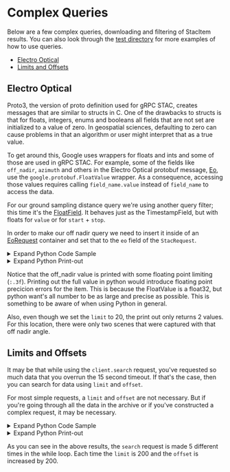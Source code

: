 # Complex Queries
Below are a few complex queries, downloading and filtering of StacItem results. You can also look through the [test directory](./test) for more examples of how to use queries.

- [Electro Optical](#electro-optical)
- [Limits and Offsets](#limits-and-offsets)

## Electro Optical
Proto3, the version of proto definition used for gRPC STAC, creates messages that are similar to structs in C. One of the drawbacks to structs is that for floats, integers, enums and booleans all fields that are not set are initialized to a value of zero. In geospatial sciences, defaulting to zero can cause problems in that an algorithm or user might interpret that as a true value. 

To get around this, Google uses wrappers for floats and ints and some of those are used in gRPC STAC. For example, some of the fields like `off_nadir`, `azimuth` and others in the Electro Optical protobuf message, [Eo](https://geo-grpc.github.io/api/#epl.protobuf.Eo), use the `google.protobuf.FloatValue` wrapper. As a consequence, accessing those values requires calling `field_name.value` instead of `field_name` to access the data.

For our ground sampling distance query we're using another query filter; this time it's the [FloatField](https://geo-grpc.github.io/api/#epl.protobuf.FloatField). It behaves just as the TimestampField, but with floats for `value` or for `start` + `stop`.

In order to make our off nadir query we need to insert it inside of an [EoRequest](https://geo-grpc.github.io/api/#epl.protobuf.EoRequest) container and set that to the `eo` field of the `StacRequest`.






<details><summary>Expand Python Code Sample</summary>


```python
from datetime import datetime, timezone
from nsl.stac.client import NSLClient
from epl.protobuf.stac_pb2 import StacRequest
from epl.protobuf.geometry_pb2 import GeometryData, SpatialReferenceData
from epl.protobuf.query_pb2 import FloatField, LT_OR_EQ
from epl.protobuf.stac_pb2 import EoRequest, Eo

# create our ground sampling distance query to only return data less than or equal to 1 meter
off_nadir = FloatField(value=15.0, rel_type=LT_OR_EQ)
# create an eo_request container
eo_request = EoRequest(off_nadir=off_nadir)
# define ourselves a point in Texas
someplace_texas = "POINT(-97.72493696704974 30.25539788861046)"
geometry_data = GeometryData(wkt=someplace_texas, sr=SpatialReferenceData(wkid=4326))
# create a StacRequest with geometry, eo_request and a limit of 20
stac_request = StacRequest(geometry=geometry_data, eo=eo_request, limit=20)

# get a client interface to the gRPC channel
client = NSLClient()
for stac_item in client.search(stac_request):
    print("{0} STAC item '{1}' from {2}\nhas a off_nadir {3:.3f}, which should be less than or "
          "equal to requested off_nadir {4}: confirmed {5}".format(
        Eo.Constellation.Name(stac_item.eo.constellation),
        stac_item.id,
        datetime.fromtimestamp(stac_item.observed.seconds, tz=timezone.utc).isoformat(),
        stac_item.eo.off_nadir.value,
        off_nadir.value,
        True))
```


</details>




<details><summary>Expand Python Print-out</summary>


```text
    nsl client connecting to stac service at: eap.nearspacelabs.net:9090
    
    SWIFT STAC item '20190822T183307Z_681_POM1_ST2_P' from 2019-08-22T18:33:07+00:00
    has a off_nadir 13.354, which should be less than or equal to requested off_nadir 15.0: confirmed True
    SWIFT STAC item '20190821T180032Z_563_POM1_ST2_P' from 2019-08-21T18:00:32+00:00
    has a off_nadir 14.421, which should be less than or equal to requested off_nadir 15.0: confirmed True
```


</details>



Notice that the off_nadir value is printed with some floating point limiting (`:.3f`). Printing out the full value in python would introduce floating point precicion errors for the item. This is because the FloatValue is a float32, but python want's all number to be as large and precise as possible. This is something to be aware of when using Python in general.

Also, even though we set the `limit` to 20, the print out only returns 2 values. For this location, there were only two scenes that were captured with that off nadir angle.

## Limits and Offsets
It may be that while using the `client.search` request, you've requested so much data that you overrun the 15 second timeout. If that's the case, then you can search for data using `limit` and `offset`.

For most simple requests, a `limit` and `offset` are not necessary. But if you're going through all the data in the archive or if you've constructed a complex request, it may be necessary.





<details><summary>Expand Python Code Sample</summary>


```python
from nsl.stac.client import NSLClient
from epl.protobuf.stac_pb2 import StacRequest
from epl.protobuf.geometry_pb2 import GeometryData, SpatialReferenceData
# Same geometry as above, but a wkt geometry instead of a geojson
travis_wkt = "POLYGON((-97.9736 30.6251, -97.9188 30.6032, -97.9243 30.5703, -97.8695 30.5484, -97.8476 30.4717, -97.7764 30.4279, -97.5793 30.4991, -97.3711 30.4170, -97.4916 30.2089, -97.6505 30.0719, -97.6669 30.0665, -97.7107 30.0226, -98.1708 30.3567, -98.1270 30.4279, -98.0503 30.6251))" 
geometry_data = GeometryData(wkt=travis_wkt, 
                             sr=SpatialReferenceData(wkid=4326))

# get a client interface to the gRPC channel
client = NSLClient()

limit = 200
offset = 0
total = 0
while total < 1000:
    # make our request
    stac_request = StacRequest(geometry=geometry_data, limit=limit, offset=offset)
    # prepare request for next 
    offset += limit
    for stac_item in client.search(stac_request):
        total += 1
        # do cool things with data here
    if total % limit == 0:
        print("stac item id: {0} at {1} index in request".format(stac_item.id, total))
```


</details>




<details><summary>Expand Python Print-out</summary>


```text
    stac item id: 20190829T172909Z_1600_POM1_ST2_P at 200 index in request
    stac item id: 20190829T172054Z_1354_POM1_ST2_P at 400 index in request
    stac item id: 20190829T171353Z_1152_POM1_ST2_P at 600 index in request
    stac item id: 20190829T170044Z_770_POM1_ST2_P at 800 index in request
    stac item id: 20190829T165121Z_495_POM1_ST2_P at 1000 index in request
```


</details>



As you can see in the above results, the `search` request is made 5 different times in the while loop. Each time the `limit` is 200 and the `offset` is increased by 200. 
